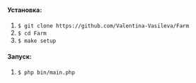 #### Установка:
1. `$ git clone https://github.com/Valentina-Vasileva/Farm`
2. `$ cd Farm`
3. `$ make setup`

#### Запуск:
1. `$ php bin/main.php`
